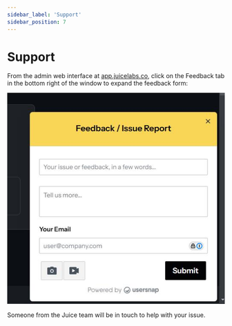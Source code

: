 ```yaml
---
sidebar_label: 'Support'
sidebar_position: 7
---
```


# Support

From the admin web interface at [app.juicelabs.co](https://app.juicelabs.co/), click on the Feedback tab in the bottom right of the window to expand the feedback form:

![Feedback Widget](/img/juice/feedback.png)

Someone from the Juice team will be in touch to help with your issue.
